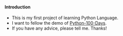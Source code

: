 #### Introduction  
* This is my first project of learning Python Language.
* I want to fellow the demo of [Python-100-Days](https://github.com/jackfrued/Python-100-Days).
* If you have any advice, please tell me. Thanks!
